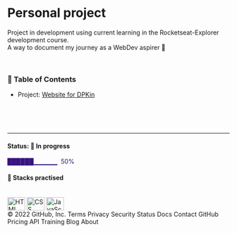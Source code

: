 # Personal project



Project in development using current learning in the Rocketseat-Explorer development course.  
A way to document my journey as a WebDev aspirer 🚀

<br/>

### 📌 Table of Contents

- Project: [Website for DPKin](https://henriquedafonte.github.io/personal-projects-henrique/)

<br/>
<br/>
<br/>

---

#### Status: 🚧 In progress

<p style="color:#381480"> ██████▁▁▁▁▁ &nbsp;50% </p>

#### 🧰 Stacks practised

<div style="display: inline_block"><br>
  <img align="center" alt="HTML" height="30" width="40" src="https://cdn.worldvectorlogo.com/logos/html-1.svg">
  <img align="center" alt="CSS" height="30" width="40" src="https://cdn.worldvectorlogo.com/logos/css-3.svg">
  <img align="center" alt="JavaScript" height="30" width="40" src="https://cdn.worldvectorlogo.com/logos/logo-javascript.svg">
<!--   <img align="center" alt="React" height="30" width="40" src="https://cdn.worldvectorlogo.com/logos/react-2.svg">
  <img align="center" alt="Node.js" height="30" width="40" src="https://cdn.worldvectorlogo.com/logos/nodejs-icon.svg"> -->
  </div>
© 2022 GitHub, Inc.
Terms
Privacy
Security
Status
Docs
Contact GitHub
Pricing
API
Training
Blog
About
